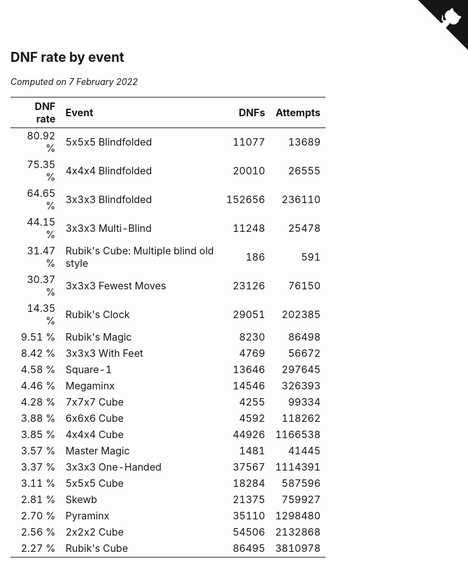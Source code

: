 ## DNF rate by event

*Computed on  7 February 2022*

| DNF rate | Event | DNFs | Attempts |
| ---: | :--- | ---: | ---: |
| 80.92 % | 5x5x5 Blindfolded | 11077 | 13689 |
| 75.35 % | 4x4x4 Blindfolded | 20010 | 26555 |
| 64.65 % | 3x3x3 Blindfolded | 152656 | 236110 |
| 44.15 % | 3x3x3 Multi-Blind | 11248 | 25478 |
| 31.47 % | Rubik's Cube: Multiple blind old style | 186 | 591 |
| 30.37 % | 3x3x3 Fewest Moves | 23126 | 76150 |
| 14.35 % | Rubik's Clock | 29051 | 202385 |
| 9.51 % | Rubik's Magic | 8230 | 86498 |
| 8.42 % | 3x3x3 With Feet | 4769 | 56672 |
| 4.58 % | Square-1 | 13646 | 297645 |
| 4.46 % | Megaminx | 14546 | 326393 |
| 4.28 % | 7x7x7 Cube | 4255 | 99334 |
| 3.88 % | 6x6x6 Cube | 4592 | 118262 |
| 3.85 % | 4x4x4 Cube | 44926 | 1166538 |
| 3.57 % | Master Magic | 1481 | 41445 |
| 3.37 % | 3x3x3 One-Handed | 37567 | 1114391 |
| 3.11 % | 5x5x5 Cube | 18284 | 587596 |
| 2.81 % | Skewb | 21375 | 759927 |
| 2.70 % | Pyraminx | 35110 | 1298480 |
| 2.56 % | 2x2x2 Cube | 54506 | 2132868 |
| 2.27 % | Rubik's Cube | 86495 | 3810978 |


<a href="https://github.com/jonatanklosko/wca_statistics" class="github-corner" aria-label="View source on Github"><svg width="80" height="80" viewBox="0 0 250 250" style="fill:#151513; color:#fff; position: absolute; top: 0; border: 0; right: 0;" aria-hidden="true"><path d="M0,0 L115,115 L130,115 L142,142 L250,250 L250,0 Z"></path><path d="M128.3,109.0 C113.8,99.7 119.0,89.6 119.0,89.6 C122.0,82.7 120.5,78.6 120.5,78.6 C119.2,72.0 123.4,76.3 123.4,76.3 C127.3,80.9 125.5,87.3 125.5,87.3 C122.9,97.6 130.6,101.9 134.4,103.2" fill="currentColor" style="transform-origin: 130px 106px;" class="octo-arm"></path><path d="M115.0,115.0 C114.9,115.1 118.7,116.5 119.8,115.4 L133.7,101.6 C136.9,99.2 139.9,98.4 142.2,98.6 C133.8,88.0 127.5,74.4 143.8,58.0 C148.5,53.4 154.0,51.2 159.7,51.0 C160.3,49.4 163.2,43.6 171.4,40.1 C171.4,40.1 176.1,42.5 178.8,56.2 C183.1,58.6 187.2,61.8 190.9,65.4 C194.5,69.0 197.7,73.2 200.1,77.6 C213.8,80.2 216.3,84.9 216.3,84.9 C212.7,93.1 206.9,96.0 205.4,96.6 C205.1,102.4 203.0,107.8 198.3,112.5 C181.9,128.9 168.3,122.5 157.7,114.1 C157.9,116.9 156.7,120.9 152.7,124.9 L141.0,136.5 C139.8,137.7 141.6,141.9 141.8,141.8 Z" fill="currentColor" class="octo-body"></path></svg></a><style>.github-corner:hover .octo-arm{animation:octocat-wave 560ms ease-in-out}@keyframes octocat-wave{0%,100%{transform:rotate(0)}20%,60%{transform:rotate(-25deg)}40%,80%{transform:rotate(10deg)}}@media (max-width:500px){.github-corner:hover .octo-arm{animation:none}.github-corner .octo-arm{animation:octocat-wave 560ms ease-in-out}}</style>
